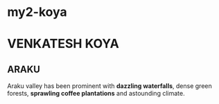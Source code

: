 # my2-koya
# VENKATESH KOYA
## ARAKU
Araku valley has been prominent with **dazzling waterfalls**, dense green forests, **sprawling coffee plantations** and astounding climate.